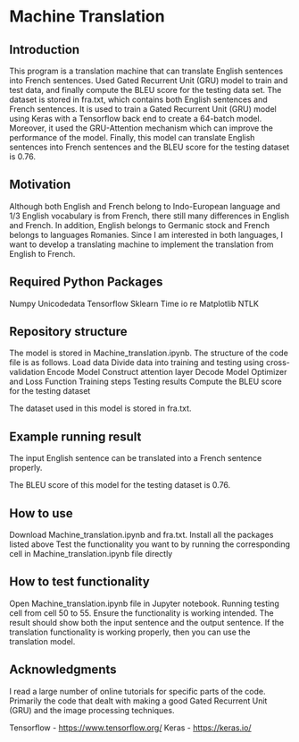 Machine Translation
====
Introduction
-----
This program is a translation machine that can translate English sentences into French sentences. Used Gated Recurrent Unit (GRU) model to train and test data, and finally compute the BLEU score for the testing data set. The dataset is stored in fra.txt, which contains both English sentences and French sentences. It is used to train a Gated Recurrent Unit (GRU) model using Keras with a Tensorflow back end to create a 64-batch model. Moreover, it used the GRU-Attention mechanism which can improve the performance of the model. Finally, this model can translate English sentences into French sentences and the BLEU score for the testing dataset is 0.76.

Motivation
-----
Although both English and French belong to Indo-European language and 1/3 English vocabulary is from French, there still many differences in English and French. In addition, English belongs to Germanic stock and French belongs to languages Romanies. Since I am interested in both languages, I want to develop a translating machine to implement the translation from English to French. 

Required Python Packages
-----
Numpy
Unicodedata
Tensorflow
Sklearn
Time
io
re
Matplotlib
NTLK

Repository structure
-----
The model is stored in Machine_translation.ipynb. The structure of the code file is as follows.
Load data
Divide data into training and testing using cross-validation
Encode Model
Construct attention layer
Decode Model
Optimizer and Loss Function
Training steps
Testing results
Compute the BLEU score for the testing dataset

The dataset used in this model is stored in fra.txt. 

Example running result
-----

The input English sentence can be translated into a French sentence properly.


The BLEU score of this model for the testing dataset is 0.76.

How to use
-----
Download Machine_translation.ipynb and fra.txt.
Install all the packages listed above
Test the functionality you want to by running the corresponding cell in Machine_translation.ipynb file directly

How to test functionality
-----
Open Machine_translation.ipynb file in Jupyter notebook.
Running testing cell from cell 50 to 55.
Ensure the functionality is working intended. The result should show both the input sentence and the output sentence.
If the translation functionality is working properly, then you can use the translation model.

Acknowledgments
-----
I read a large number of online tutorials for specific parts of the code. Primarily the code that dealt with making a good Gated Recurrent Unit (GRU) and the image processing techniques.

Tensorflow - https://www.tensorflow.org/
Keras - https://keras.io/

